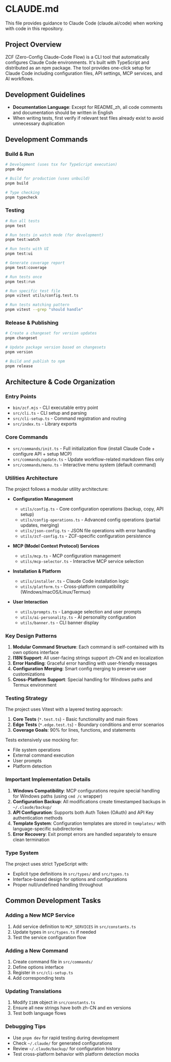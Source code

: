 # CLAUDE.md

This file provides guidance to Claude Code (claude.ai/code) when working with code in this repository.

## Project Overview

ZCF (Zero-Config Claude-Code Flow) is a CLI tool that automatically configures Claude Code environments. It's built with TypeScript and distributed as an npm package. The tool provides one-click setup for Claude Code including configuration files, API settings, MCP services, and AI workflows.

## Development Guidelines

- **Documentation Language**: Except for README_zh, all code comments and documentation should be written in English
- When writing tests, first verify if relevant test files already exist to avoid unnecessary duplication

## Development Commands

### Build & Run
```bash
# Development (uses tsx for TypeScript execution)
pnpm dev

# Build for production (uses unbuild)
pnpm build

# Type checking
pnpm typecheck
```

### Testing
```bash
# Run all tests
pnpm test

# Run tests in watch mode (for development)
pnpm test:watch

# Run tests with UI
pnpm test:ui

# Generate coverage report
pnpm test:coverage

# Run tests once
pnpm test:run

# Run specific test file
pnpm vitest utils/config.test.ts

# Run tests matching pattern
pnpm vitest --grep "should handle"
```

### Release & Publishing
```bash
# Create a changeset for version updates
pnpm changeset

# Update package version based on changesets
pnpm version

# Build and publish to npm
pnpm release
```

## Architecture & Code Organization

### Entry Points
- `bin/zcf.mjs` - CLI executable entry point
- `src/cli.ts` - CLI setup and parsing
- `src/cli-setup.ts` - Command registration and routing
- `src/index.ts` - Library exports

### Core Commands
- `src/commands/init.ts` - Full initialization flow (install Claude Code + configure API + setup MCP)
- `src/commands/update.ts` - Update workflow-related markdown files only
- `src/commands/menu.ts` - Interactive menu system (default command)

### Utilities Architecture
The project follows a modular utility architecture:

- **Configuration Management**
  - `utils/config.ts` - Core configuration operations (backup, copy, API setup)
  - `utils/config-operations.ts` - Advanced config operations (partial updates, merging)
  - `utils/json-config.ts` - JSON file operations with error handling
  - `utils/zcf-config.ts` - ZCF-specific configuration persistence

- **MCP (Model Context Protocol) Services**
  - `utils/mcp.ts` - MCP configuration management
  - `utils/mcp-selector.ts` - Interactive MCP service selection

- **Installation & Platform**
  - `utils/installer.ts` - Claude Code installation logic
  - `utils/platform.ts` - Cross-platform compatibility (Windows/macOS/Linux/Termux)

- **User Interaction**
  - `utils/prompts.ts` - Language selection and user prompts
  - `utils/ai-personality.ts` - AI personality configuration
  - `utils/banner.ts` - CLI banner display

### Key Design Patterns

1. **Modular Command Structure**: Each command is self-contained with its own options interface
2. **I18N Support**: All user-facing strings support zh-CN and en localization
3. **Error Handling**: Graceful error handling with user-friendly messages
4. **Configuration Merging**: Smart config merging to preserve user customizations
5. **Cross-Platform Support**: Special handling for Windows paths and Termux environment

### Testing Strategy

The project uses Vitest with a layered testing approach:

1. **Core Tests** (`*.test.ts`) - Basic functionality and main flows
2. **Edge Tests** (`*.edge.test.ts`) - Boundary conditions and error scenarios
3. **Coverage Goals**: 90% for lines, functions, and statements

Tests extensively use mocking for:
- File system operations
- External command execution
- User prompts
- Platform detection

### Important Implementation Details

1. **Windows Compatibility**: MCP configurations require special handling for Windows paths (using `cmd /c` wrapper)
2. **Configuration Backup**: All modifications create timestamped backups in `~/.claude/backup/`
3. **API Configuration**: Supports both Auth Token (OAuth) and API Key authentication methods
4. **Template System**: Configuration templates are stored in `templates/` with language-specific subdirectories
5. **Error Recovery**: Exit prompt errors are handled separately to ensure clean termination

### Type System

The project uses strict TypeScript with:
- Explicit type definitions in `src/types/` and `src/types.ts`
- Interface-based design for options and configurations
- Proper null/undefined handling throughout

## Common Development Tasks

### Adding a New MCP Service
1. Add service definition to `MCP_SERVICES` in `src/constants.ts`
2. Update types in `src/types.ts` if needed
3. Test the service configuration flow

### Adding a New Command
1. Create command file in `src/commands/`
2. Define options interface
3. Register in `src/cli-setup.ts`
4. Add corresponding tests

### Updating Translations
1. Modify `I18N` object in `src/constants.ts`
2. Ensure all new strings have both zh-CN and en versions
3. Test both language flows

### Debugging Tips
- Use `pnpm dev` for rapid testing during development
- Check `~/.claude/` for generated configurations
- Review `~/.claude/backup/` for configuration history
- Test cross-platform behavior with platform detection mocks
```